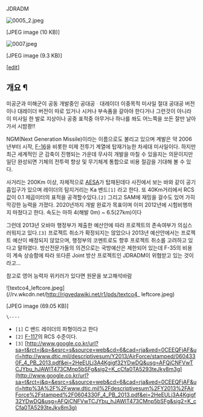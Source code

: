 JDRADM  

![0005_2.jpeg](//rv.wkcdn.net/http://rigvedawiki.net/r1/pds/0005_2.jpeg)

[JPEG image (10 KB)]

  

![0007.jpeg](//rv.wkcdn.net/http://rigvedawiki.net/r1/pds/0007.jpeg)

[JPEG image (9.3 KB)]

  

[[edit](http://rigvedawiki.net/r1/wiki.php/JDRADM?action=edit&section=1)]

## 개요 ¶

미공군과 미해군이 공동 개발중인 공대공ᆞ대레이더 이중목적 미사일 절대 공대공 버전이나 대레이더 버전이 따로 있거나 시커나 부속품을 갈아야
한다거나 그런것이 아니라 이 미사일 한 발로 지상이나 공중 표적중 아무거나 하나를 쏴도 어느쪽을 쏘든 잘만 날아가서 시밤쾅!!

  

NGM(Next Generation Missile)이라는 이름으로도 불리고 있으며 계발은 약 2006년부터 시작,
[F-16](F-16.md)을 비롯한 미제 전투기 계열에 탑재가능한 차세대 미사일이다. 하지만 최근 세계적인 군 감축이 진행되는 가운데
무사히 개발을 마칠 수 있을지는 의문이지만 일단 완성되면 기체의 전투력 향상 및 무기체계 통합으로 비용 절감을 기대해 볼 수 있다.

  

사거리는 200Km 이상, 자체적으로 [AESA](AESA.md)가 탑재된데다 사진에서 보는 바와 같이 공기흡입구가 있으며 레이더의
탐지거리는 Ka 밴드`[1]` 라고 한다. 또 40Km거리에서 RCS값이 0.1 제곱미터의 표적을 공격할수있다.`[2]` 그리고 SAM에
재밍을 걸수도 있어 가히 막강한 능력을 가졌다. 2020년까지 개발 완료가 목표이며 이미 2012년에 시험비행까지 마쳤다고 한다. 속도는
마하 4(해발 0m) ~ 6.5(27km)이다

  

그런데 2013년 오바마 행정부가 제출한 예산안에 따라 프로젝트의 존속여부가 의심스러워지고 있다.`[3]` 프로젝트 취소가 확정되지는
않았으나 2013년 예산안에서는 프로젝트 예산이 배정되지 않았으며, 행정부의 코멘트로도 향후 프로젝트 취소를 고려하고 있다고 말하였다.
방산전문가들의 의견으로는 국방예산은 제한되어 있는데 F-35의 비용이 계속 상승함에 따라 또다른 Joint 방산 프로젝트인 JDRADM이
위협받고 있는 것이라고...

  

참고로 영어 능력자 위키러가 있다면 원문을 보고해석바람  

![textco4_leftcore.jpeg](//rv.wkcdn.net/http://rigvedawiki.net/r1/pds/textco4_
leftcore.jpeg)

[JPEG image (69.05 KB)]

`\----`

  * `[1]` C 밴드 레이더의 파형이라고 한다
  * `[2]` [F-117](F-117.md)의 RCS 수준이다.
  * `[3]` [http://www.google.co.kr/url?sa=t&rct=j&q=&esrc=s&source=web&cd=6&cad=rja&ved=0CEEQFjAF&url=http://www.dtic.mil/descriptivesum/Y2013/AirForce/stamped/0604330F_4_PB_2013.pdf&ei=2HeEULj3A4Kgigf32YDwDQ&usg=AFQjCNFVwTCJYbu_hJAWlT473CMnp5bSFg&sig2=K_cCfa0TA5293teJky8m3g](http://www.google.co.kr/url?sa=t&rct=j&q=&esrc=s&source=web&cd=6&cad=rja&ved=0CEEQFjAF&url=http%3A%2F%2Fwww.dtic.mil%2Fdescriptivesum%2FY2013%2FAirForce%2Fstamped%2F0604330F_4_PB_2013.pdf&ei=2HeEULj3A4Kgigf32YDwDQ&usg=AFQjCNFVwTCJYbu_hJAWlT473CMnp5bSFg&sig2=K_cCfa0TA5293teJky8m3g)

